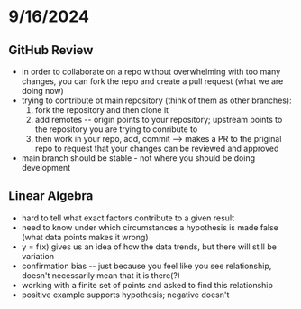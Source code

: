 # 9/16/2024
## GitHub Review 
- in order to collaborate on a repo without overwhelming with too many changes, you can fork the repo and create a pull request (what we are doing now)
- trying to contribute ot main repository (think of them as other branches):
  1. fork the repository and then clone it 
  2. add remotes -- origin points to your repository; upstream points to the repository you are trying to conribute to
  3. then work in your repo, add, commit --> makes a PR to the priginal repo to request that your changes can be reviewed and approved
- main branch should be stable - not where you should be doing development
## Linear Algebra
- hard to tell what exact factors contribute to a given result 
- need to know under which circumstances a hypothesis is made false (what data points makes it wrong)
- y = f(x) gives us an idea of how the data trends, but there will still be variation 
- confirmation bias -- just because you feel like you see relationship, doesn't necessarily mean that it is there(?)
- working with a finite set of points and asked to find this relationship
- positive example supports hypothesis; negative doesn't 
